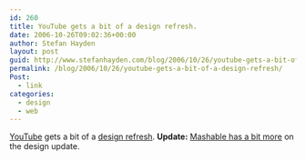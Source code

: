 ```yaml
---
id: 260
title: YouTube gets a bit of a design refresh.
date: 2006-10-26T09:02:36+00:00
author: Stefan Hayden
layout: post
guid: http://www.stefanhayden.com/blog/2006/10/26/youtube-gets-a-bit-of-a-design-refresh/
permalink: /blog/2006/10/26/youtube-gets-a-bit-of-a-design-refresh/
Post:
  - link
categories:
  - design
  - web
---
```

<p><a href="http://www.youtube.com/browse?s=mp">YouTube</a> gets a bit of a <a href="http://www.youtube.com/members">design refresh</a>. <b>Update:</b> <a href="http://mashable.com/2006/10/26/youtube-gets-new-logo-facelift-and-trackbacks-growing-fast/">Mashable has a bit more</a> on the design update.
</p>
